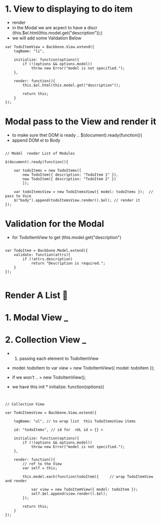 
# 1. View to displaying to do item 

* render 
* in the Modal we are acpect to have a discr (this.$el.html(this.model.get("description"));)
* we will add some Validation Below

```
var TodoItemView = Backbone.View.extend({
	tagName: "li",
	
	initialize: function(options){
		if (!(options && options.model))
			throw new Error("model is not specified.");
	},

	render: function(){
		this.$el.html(this.model.get("description"));

		return this;
	}
});

```

# Modal pass to the View and render it 

*  to make sure thet DOM is ready .. $(document).ready(function(){ 
*  append DOM el to Body 

```

// Model  render List of Modules 

$(document).ready(function(){

	var todoItems = new TodoItems([
		new TodoItem({ description: "TodoItem 1" }),
		new TodoItem({ description: "TodoItem 2" })
		]);

	var todoItemsView = new TodoItemsView({ model: todoItems });  // pass to Vuie
	$("body").append(todoItemsView.render().$el); // render it 
});
```


#  Validation for the Modal 

*  for TodoItemView  to get (this.model.get("description")

```

var TodoItem = Backbone.Model.extend({
	validate: function(attrs){
		if (!attrs.description)
			return "Description is required.";
	}
});


```

# 

# Render A List 👀

# 1. Modal View _ 
# 2. Collection View _ 


* 1. passing  each element to TodoItemView
*  model: todoItem to var view = new TodoItemView({ model: todoItem });

* if we won't  .. = new TodoItemView();
* we have this init * initialize: function(options){

```


// Collection View 

var TodoItemsView = Backbone.View.extend({

	tagName: "ul", // to wrap list  this TodoItemsView items 

	id: "todoItems", // id for  <UL id = {} >

	initialize: function(options){
		if (!(options && options.model))
			throw new Error("model is not specified.");
	},

	render: function(){
		// ref to the View 
		var self = this;

		this.model.each(function(todoItem){ 	// wrap TodoItemView and render 
		
			var view = new TodoItemView({ model: todoItem });
			self.$el.append(view.render().$el);
		});

		return this;
	}
});
```


